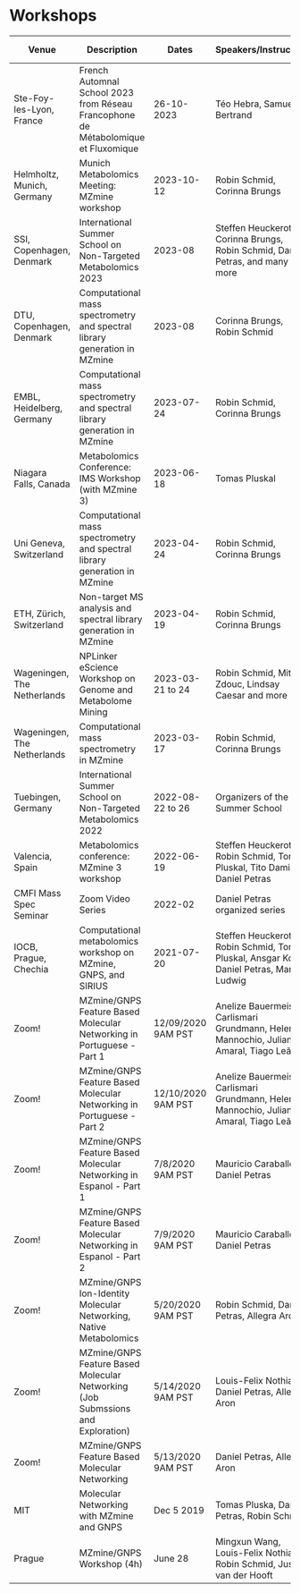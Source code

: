 # Workshops

<!-- markdown-link-check-disable -->

| Venue        | Description          | Dates | Speakers/Instructors | Material | Estimated Attendance |
| ------------- |-------------| -----| -----| -----| ----- |
| Ste-Foy-les-Lyon, France |French Automnal School 2023 from Réseau Francophone de Métabolomique et Fluxomique| 26-10-2023|Téo Hebra, Samuel Bertrand| 30 | ----- |
| Helmholtz, Munich, Germany | Munich Metabolomics Meeting: MZmine workshop | 2023-10-12 | Robin Schmid, Corinna Brungs |  | 150+ |
| SSI, Copenhagen, Denmark | International Summer School on Non-Targeted Metabolomics 2023 | 2023-08 | Steffen Heuckeroth, Corinna Brungs, Robin Schmid, Daniel Petras, and many more | [Playlist](https://www.youtube.com/watch?v=MmUY5qCz8eo&list=PL0JAF-4UFc8Oo6MMEnMI1HKgRTcM1-uHX&index=11) | 75 (+150 online) |
| DTU, Copenhagen, Denmark | Computational mass spectrometry and spectral library generation in MZmine | 2023-08 | Corinna Brungs, Robin Schmid |  | 50 |
| EMBL, Heidelberg, Germany | Computational mass spectrometry and spectral library generation in MZmine | 2023-07-24 | Robin Schmid, Corinna Brungs |  | 50 |
| Niagara Falls, Canada | Metabolomics Conference: IMS Workshop (with MZmine 3) | 2023-06-18 | Tomas Pluskal |  |  |
| Uni Geneva, Switzerland | Computational mass spectrometry and spectral library generation in MZmine | 2023-04-24 | Robin Schmid, Corinna Brungs |  | 50 |
| ETH, Zürich, Switzerland | Non-target MS analysis and spectral library generation in MZmine | 2023-04-19 | Robin Schmid, Corinna Brungs |  | 50 |
| Wageningen, The Netherlands | NPLinker eScience Workshop on Genome and Metabolome Mining | 2023-03-21 to 24 | Robin Schmid, Mitja Zdouc, Lindsay Caesar and more | Soon | 30+ |
| Wageningen, The Netherlands | Computational mass spectrometry in MZmine | 2023-03-17 | Robin Schmid, Corinna Brungs |  | 40 |
| Tuebingen, Germany | International Summer School on Non-Targeted Metabolomics 2022 | 2022-08-22 to 26 | Organizers of the Summer School | [Video](https://www.youtube.com/watch?v=sX5hQQwMnJA&list=PL0JAF-4UFc8Nujp1ET-TwNdOGrBGsuZ7J) | 75+online |
| Valencia, Spain | Metabolomics conference: MZmine 3 workshop | 2022-06-19 | Steffen Heuckeroth, Robin Schmid, Tomas Pluskal, Tito Damiani, Daniel Petras |  | 100+ |
| CMFI Mass Spec Seminar | Zoom Video Series | 2022-02 | Daniel Petras organized series | [Video](https://www.youtube.com/watch?v=hk7WeXibReg&list=PL0JAF-4UFc8N8DxAIOoF2cMSKy-wC4WWG&index=8) | 20-100+ |
| IOCB, Prague, Chechia | Computational metabolomics workshop on MZmine, GNPS, and SIRIUS | 2021-07-20 | Steffen Heuckeroth, Robin Schmid, Tomas Pluskal, Ansgar Korf, Daniel Petras, Marcus Ludwig | [Twitter](https://twitter.com/mzmine_project/status/1417388265095770113?s=20) | 70 |
|Zoom! | MZmine/GNPS Feature Based Molecular Networking in Portuguese - Part 1 | 12/09/2020 9AM PST | Anelize Bauermeister, Carlismari Grundmann, Helena Mannochio, Juliano Amaral, Tiago Leão| [Material](https://docs.google.com/document/d/1LVGZiifVoKELANRFOGUtCl5ptjTXH6q_W5g0rZTnJi4/edit?usp=sharing)| 200 |
|Zoom! | MZmine/GNPS Feature Based Molecular Networking in Portuguese - Part 2 | 12/10/2020 9AM PST | Anelize Bauermeister, Carlismari Grundmann, Helena Mannochio, Juliano Amaral, Tiago Leão| [Material](https://docs.google.com/document/d/1rp5_xAiLWRhVRAfIt6a91gzhkxPs3IPEMWnp_NDMrOE/edit?usp=sharing)| 200 |
| Zoom! | MZmine/GNPS Feature Based Molecular Networking in Espanol - Part 1	| 7/8/2020 9AM PST | Mauricio Caraballo, Daniel Petras | [Material](https://docs.google.com/document/d/1raBdT8QuHntm-im7DjxB3epG7_D_JEAXNY-_AoFvaWc/edit?usp=sharing) [Video](https://www.youtube.com/watch?v=0xWMAwM8x3U&feature=youtu.be)| 40 |
| Zoom! | MZmine/GNPS Feature Based Molecular Networking in Espanol - Part 2| 7/9/2020 9AM PST | Mauricio Caraballo, Daniel Petras | [Material](https://docs.google.com/document/d/1wleocmsb1hoJrREujJFVjMH3wz4jH8MnpcMqbg1j5j0/edit?usp=sharing) [Video](https://www.youtube.com/watch?v=l90j5T8EQbw&feature=youtu.be)| 50 |
| Zoom! | MZmine/GNPS Ion-Identity Molecular Networking, Native Metabolomics	| 5/20/2020 9AM PST | Robin Schmid, Daniel Petras, Allegra Aron | [Material](https://docs.google.com/document/d/1Fasu3Gh0PsgW6-KW-FmKz-NgU6OLXrRHm_zAssVGZ-M/edit?usp=sharing) [Video](https://www.youtube.com/watch?v=tb7LxaeNvcw) | 65 |
| Zoom! | MZmine/GNPS Feature Based Molecular Networking (Job Submssions and Exploration) | 5/14/2020 9AM PST | Louis-Felix Nothias, Daniel Petras, Allegra Aron| [Material](https://docs.google.com/document/d/1cYtCUHgKQMyXyc7tSi8vXUcMkgnvd-p50b-fiLFZZfU/edit?usp=sharing) | 103 |
| Zoom! | MZmine/GNPS Feature Based Molecular Networking | 5/13/2020 9AM PST | Daniel Petras, Allegra Aron | [Material](https://docs.google.com/document/d/152tYylUf9Ka3J-avLzztlNBeWbg2xwBCC3orWyEw25c/edit?usp=sharing) [Video](https://www.youtube.com/watch?v=MwdJ6mVkdJY&feature=youtu.be)| 147 |
| MIT | Molecular Networking with MZmine and GNPS| Dec 5 2019 | Tomas Pluska, Daniel Petras, Robin Schmid | [Twitter](https://twitter.com/mzmine_project/status/1202999316790439937?s=20) | 30 |
| Prague | MZmine/GNPS Workshop (4h) | June 28| Mingxun Wang, Louis-Felix Nothias, Robin Schmid, Justin van der Hooft | TBA | 20 |

<!-- markdown-link-check-enable -->
